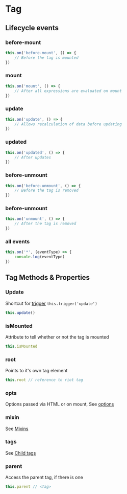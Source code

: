 # Tag

## Lifecycle events

### before-mount

```js
this.on('before-mount', () => {
    // Before the tag is mounted
})
```

### mount


```js
this.on('mount', () => {
    // After all expressions are evaluated on mount
})
```

### update

```js
this.on('update', () => {
    // Allows recalculation of data before updating
})
```

### updated

```js
this.on('updated', () => {
    // After updates
})
```

### before-unmount

```js
this.on('before-unmount', () => {
    // Before the tag is removed
})
```

### before-unmount

```js
this.on('unmount', () => {
    // After the tag is removed
})
```

### all events

```js
this.on('*', (eventType) => {
    console.log(eventType)
})
```

## Tag Methods & Properties

### Update

Shortcut for [trigger](#trigger) `this.trigger('update')`

```js
this.update()
```

### isMounted

Attribute to tell whether or not the tag is mounted

```js
this.isMounted
```

### root

Points to it's own tag element

```js
this.root // reference to riot tag
```

### opts

Options passed via HTML or on mount, See [options](#options)

### mixin

See [Mixins](#mixins)


### tags

See [Child tags](#child-tags)

### parent

Access the parent tag, if there is one

```js
this.parent // <Tag>
```
